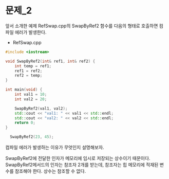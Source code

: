 # 문제_2

앞서 소개한 예제 RefSwap.cpp의 SwapByRef2 함수를 다음의 형태로 호출하면 컴파일 에러가 발생한다.
- RefSwap.cpp
```C++
#include <iostream>

void SwapByRef2(int& ref1, int& ref2) {
	int temp = ref1;
	ref1 = ref2;
	ref2 = temp;
}

int main(void) {
	int val1 = 10;
	int val2 = 20;

	SwapByRef2(val1, val2);
	std::cout << "val1: " << val1 << std::endl;
	std::cout << "val2: " << val2 << std::endl;
	return 0;
}
```

```C++
  SwapByRef2(23, 45);
```
컴파일 에러가 발생하는 이유가 무엇인지 설명해보자.

SwapByRef2에 전달한 인자가 메모리에 임시로 저장되는 상수이기 때문이다.   
SwapByRef2메서드의 인자는 참조자 2개를 받는데, 참조자는 힙 메모리에 적재된 변수를 참조해야 한다. 상수는 참조할 수 없다.
